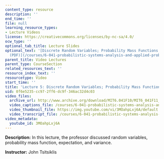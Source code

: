 ```yaml
---
content_type: resource
description: ''
end_time: ''
file: null
learning_resource_types:
- Lecture Videos
license: https://creativecommons.org/licenses/by-nc-sa/4.0/
ocw_type: ''
optional_tab_title: Lecture Slides
optional_text: '[Discrete Random Variables; Probability Mass Functions; Expectations
  (PDF)](/courses/6-041-probabilistic-systems-analysis-and-applied-probability-fall-2010/resources/mit6_041f10_l05)'
parent_title: Video Lectures
parent_type: CourseSection
related_resources_text: ''
resource_index_text: ''
resourcetype: Video
start_time: ''
title: 'Lecture 5: Discrete Random Variables; Probability Mass Functions; Expectations'
uid: 0f6e5235-cc97-2ff6-dc9f-346ac32d4c03
video_files:
  archive_url: http://www.archive.org/download/MIT6.041F10/MIT6_041F11_lec05_300k.mp4
  video_captions_file: /courses/6-041-probabilistic-systems-analysis-and-applied-probability-fall-2010/cb833f8e2c295d1e9af8813227f5ef1b_3MOahpLxj6A.vtt
  video_thumbnail_file: https://img.youtube.com/vi/3MOahpLxj6A/default.jpg
  video_transcript_file: /courses/6-041-probabilistic-systems-analysis-and-applied-probability-fall-2010/e785ebcdfeed9ac6910b8375f7836330_3MOahpLxj6A.pdf
video_metadata:
  youtube_id: 3MOahpLxj6A
---
```


**Description:** In this lecture, the professor discussed random variables, probability mass function, expectation, and variance.

**Instructor:** John Tsitsiklis


